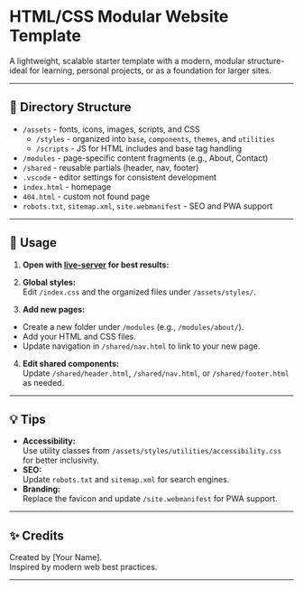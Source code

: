 # HTML/CSS Modular Website Template

A lightweight, scalable starter template with a modern, modular structure-ideal for learning, personal projects, or as a foundation for larger sites.

---

## 📁 Directory Structure

- `/assets` - fonts, icons, images, scripts, and CSS
  - `/styles` - organized into `base`, `components`, `themes`, and `utilities`
  - `/scripts` - JS for HTML includes and base tag handling
- `/modules` - page-specific content fragments (e.g., About, Contact)
- `/shared` - reusable partials (header, nav, footer)
- `.vscode` - editor settings for consistent development
- `index.html` - homepage
- `404.html` - custom not found page
- `robots.txt`, `sitemap.xml`, `site.webmanifest` - SEO and PWA support

---

## 🚀 Usage

1. **Open with [live-server](https://www.npmjs.com/package/live-server) for best results:**

2. **Global styles:**  
   Edit `/index.css` and the organized files under `/assets/styles/`.

3. **Add new pages:**

- Create a new folder under `/modules` (e.g., `/modules/about/`).
- Add your HTML and CSS files.
- Update navigation in `/shared/nav.html` to link to your new page.

4. **Edit shared components:**  
   Update `/shared/header.html`, `/shared/nav.html`, or `/shared/footer.html` as needed.

---

## 💡 Tips

- **Accessibility:**  
  Use utility classes from `/assets/styles/utilities/accessibility.css` for better inclusivity.
- **SEO:**  
  Update `robots.txt` and `sitemap.xml` for search engines.
- **Branding:**  
  Replace the favicon and update `/site.webmanifest` for PWA support.

---

## ✨ Credits

Created by [Your Name].  
Inspired by modern web best practices.

---
